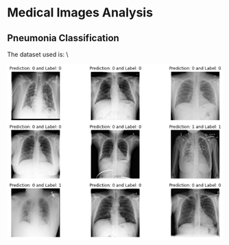 # Medical Images Analysis 

## Pneumonia Classification 
The dataset used is: \

![PneumniaClassification](imgs/PneumniaClassification.png)

